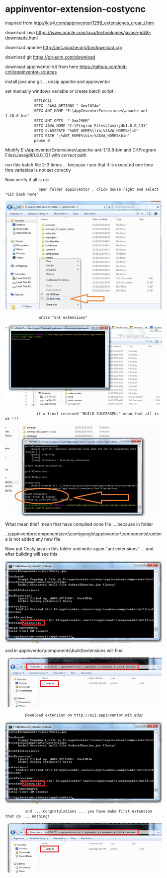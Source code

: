 # appinventor-extension-costycnc

inspired from http://kio4.com/appinventor/125B_extensiones_crear_i.htm

download java https://www.oracle.com/java/technologies/javase-jdk8-downloads.html

download apache http://ant.apache.org/bindownload.cgi

download git  https://git-scm.com/download

download appinventor kit from here  https://github.com/mit-cml/appinventor-sources

install java and git ... unzip apache and appinventor

set manually windows variable or create batch script :

                 SETLOCAL
                 SETX _JAVA_OPTIONS "-Xmx1024m"
                 SETX ANT_HOME "E:\AppInventorExtensiones\apache-ant-1.10.8-bin"
                 SETX ANT_OPTS  "-Xmx256M"
                 SETX JAVA_HOME "C:\Program Files\Java\jdk1.8.0_131" 
                 SETX CLASSPATH "%ANT_HOME%\lib;%JAVA_HOME%\lib"
                 SETX PATH ";%ANT_HOME%\bin;%JAVA_HOME%\bin"
                 pause 0
                 
 Modify  E:\AppInventorExtensiones\apache-ant-1.10.8-bin and C:\Program Files\Java\jdk1.8.0_131  with correct path 
 
 run this batch file 2-3 times ... because i see that if is executed one time thre variables is not set corectly 
 
 Now verify if all is ok:
              
                   open folder appinventor , click mouse right and select "Git bash here"
                   
 ![alt text](https://github.com/costycnc/appinventor-extension-costycnc/blob/master/foto/1.jpg)
 
                   write "ant extensions"
                   
  ![alt text](https://github.com/costycnc/appinventor-extension-costycnc/blob/master/foto/2.jpg)       
  
                  if a final received "BUILD SUCCESSFUL" mean that all is ok !!!
                  
  ![alt text](https://github.com/costycnc/appinventor-extension-costycnc/blob/master/foto/3.jpg)                 
                 
What mean this? mean that have compiled none file ... because in folder 

..\appinventor\components\src\com\google\appinventor\components\runtime is not added any new file

Now put Costy.java in this folder and write again "ant extensions" ... and after building will see this

  ![alt text](https://github.com/costycnc/appinventor-extension-costycnc/blob/master/foto/5.jpg)
  
and in appinventor\components\build\extensions will find 

  ![alt text](https://github.com/costycnc/appinventor-extension-costycnc/blob/master/foto/6.jpg)
  
             Download extension on http://ai2.appinventor.mit.edu/
  ![alt text](https://github.com/costycnc/appinventor-extension-costycnc/blob/master/foto/5.jpg)
  
             and ... Congratulations ... you have make first extension that do ... nothing!

  ![alt text](https://github.com/costycnc/appinventor-extension-costycnc/blob/master/foto/6.jpg)
